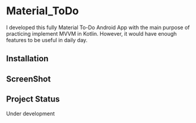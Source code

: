# Material_ToDo

I developed this fully Material To-Do Android App with the main purpose of practicing implement MVVM in Kotlin. However, it would have enough features to be useful in daily day.

## Installation

## ScreenShot

## Project Status
Under development
